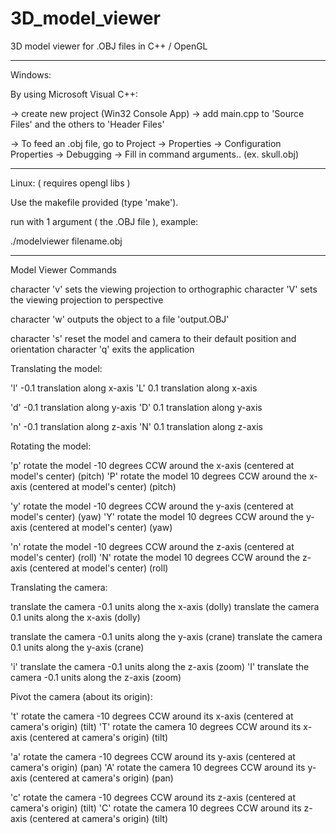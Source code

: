 3D_model_viewer
===============

3D model viewer for .OBJ files in C++ / OpenGL

-------
Windows:

  By using Microsoft Visual C++:
  
  -> create new project (Win32 Console App) -> add main.cpp to 'Source Files' and the others to 'Header Files'
    
  -> To feed an .obj file, go to Project -> Properties -> Configuration Properties -> Debugging -> Fill in command arguments.. (ex. skull.obj)

-------
Linux:   ( requires opengl libs )

  Use the makefile provided (type 'make').
  
  run with 1 argument ( the .OBJ file ), example:
  
  ./modelviewer filename.obj

-------
Model Viewer Commands

character 'v' sets the viewing projection to orthographic
character 'V' sets the viewing projection to perspective

character 'w' outputs the object to a file 'output.OBJ'

character 's' reset the model and camera to their default position and orientation
character 'q' exits the application

Translating the model:

  'l'     -0.1 translation along x-axis
  'L'      0.1 translation along x-axis
    
  'd'     -0.1 translation along y-axis
  'D'      0.1 translation along y-axis
    
  'n'     -0.1 translation along z-axis
  'N'      0.1 translation along z-axis
    
Rotating the model:

  'p'      rotate the model -10 degrees CCW around the x-axis (centered at model's center)  (pitch)
  'P'      rotate the model  10 degrees CCW around the x-axis (centered at model's center)  (pitch)
    
  'y'      rotate the model -10 degrees CCW around the y-axis (centered at model's center)  (yaw)
  'Y'      rotate the model  10 degrees CCW around the y-axis (centered at model's center)  (yaw)
    
  'n'      rotate the model -10 degrees CCW around the z-axis (centered at model's center)  (roll)
  'N'      rotate the model  10 degrees CCW around the z-axis (centered at model's center)  (roll)
  
Translating the camera:

  <leftarrow>    translate the camera -0.1 units along the x-axis (dolly)
  <rightarrow>   translate the camera  0.1 units along the x-axis (dolly)

  <downarrow>    translate the camera -0.1 units along the y-axis (crane)
  <uparrow>      translate the camera  0.1 units along the y-axis (crane)

  'i'       translate the camera -0.1 units along the z-axis (zoom)
  'I'       translate the camera -0.1 units along the z-axis (zoom)
 
Pivot the camera (about its origin):

  't'       rotate the camera -10 degrees CCW around its x-axis (centered at camera's origin) (tilt)
  'T'       rotate the camera  10 degrees CCW around its x-axis (centered at camera's origin) (tilt)

  'a'       rotate the camera -10 degrees CCW around its y-axis (centered at camera's origin) (pan)
  'A'       rotate the camera  10 degrees CCW around its y-axis (centered at camera's origin) (pan)
  
  'c'       rotate the camera -10 degrees CCW around its z-axis (centered at camera's origin) (tilt)
  'C'       rotate the camera  10 degrees CCW around its z-axis (centered at camera's origin) (tilt)
  
